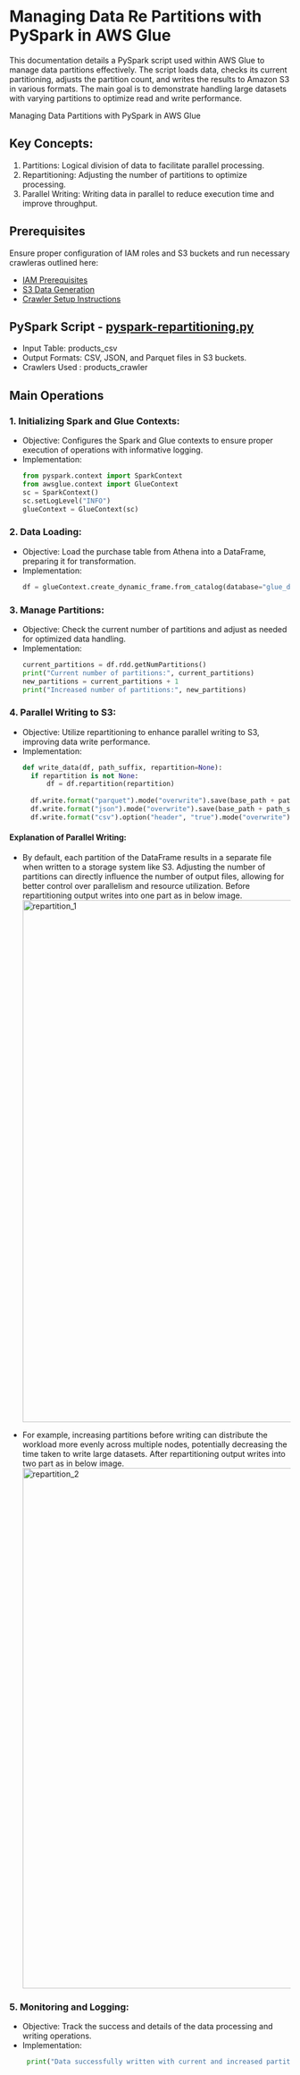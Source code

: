 # Managing Data Re Partitions with PySpark in AWS Glue
This documentation details a PySpark script used within AWS Glue to manage data partitions effectively. The script loads data, checks its current partitioning, adjusts the partition count, and writes the results to Amazon S3 in various formats. The main goal is to demonstrate handling large datasets with varying partitions to optimize read and write performance.

Managing Data Partitions with PySpark in AWS Glue
## Key Concepts:
1. Partitions: Logical division of data to facilitate parallel processing.
2. Repartitioning: Adjusting the number of partitions to optimize processing.
3. Parallel Writing: Writing data in parallel to reduce execution time and improve throughput.

## Prerequisites
Ensure proper configuration of IAM roles and S3 buckets and run necessary crawleras outlined here:
* [IAM Prerequisites](IAM-prerequisites.md)
* [S3 Data Generation](s3-data-generation.md)
* [Crawler Setup Instructions](set-up-instructions.md)
  
##  PySpark Script - [pyspark-repartitioning.py](../glue-code/ti-pyspark-repartitioning.py)
* Input Table: products_csv
* Output Formats: CSV, JSON, and Parquet files in S3 buckets.
* Crawlers Used : products_crawler

## Main Operations
### 1. Initializing Spark and Glue Contexts:
  * Objective: Configures the Spark and Glue contexts to ensure proper execution of operations with informative logging.
  * Implementation:
    ```python
    from pyspark.context import SparkContext
    from awsglue.context import GlueContext
    sc = SparkContext()
    sc.setLogLevel("INFO")
    glueContext = GlueContext(sc)
    ```
### 2. Data Loading:
  * Objective: Load the purchase table from Athena into a DataFrame, preparing it for transformation.
  * Implementation:
    ```python
    df = glueContext.create_dynamic_frame.from_catalog(database="glue_db", table_name="products_csv").toDF()
    ```
### 3. Manage Partitions:
  * Objective: Check the current number of partitions and adjust as needed for optimized data handling.
  * Implementation:
    ```python
    current_partitions = df.rdd.getNumPartitions()
    print("Current number of partitions:", current_partitions)
    new_partitions = current_partitions + 1
    print("Increased number of partitions:", new_partitions)
    ```

### 4. Parallel Writing to S3:
  * Objective: Utilize repartitioning to enhance parallel writing to S3, improving data write performance.
  * Implementation:
    ```python
    def write_data(df, path_suffix, repartition=None):
      if repartition is not None:
          df = df.repartition(repartition)
      
      df.write.format("parquet").mode("overwrite").save(base_path + path_suffix + "parquet/")
      df.write.format("json").mode("overwrite").save(base_path + path_suffix + "json/")
      df.write.format("csv").option("header", "true").mode("overwrite").save(base_path + path_suffix + "csv/")
    ```
  #### Explanation of Parallel Writing:
  - By default, each partition of the DataFrame results in a separate file when written to a storage system like S3. Adjusting the number of partitions can directly influence the number of output files, allowing for better control over parallelism and resource utilization. Before repartitioning output writes into one part as in below image.
    <img width="934" alt="repartition_1" src="https://github.com/sarutlaa/tinitiate-aws-glue/assets/141533429/e9978b2f-3e8c-4796-aa97-7b677674d68b">

  - For example, increasing partitions before writing can distribute the workload more evenly across multiple nodes, potentially decreasing the time taken to write large datasets. After repartitioning output writes into two part as in below image.
    <img width="931" alt="repartition_2" src="https://github.com/sarutlaa/tinitiate-aws-glue/assets/141533429/36c22e15-2c0d-4909-94cd-54e5df857aa1">

  
### 5. Monitoring and Logging:
  * Objective: Track the success and details of the data processing and writing operations.
  * Implementation:
    ```python
     print("Data successfully written with current and increased partitions to S3.")
    ```
